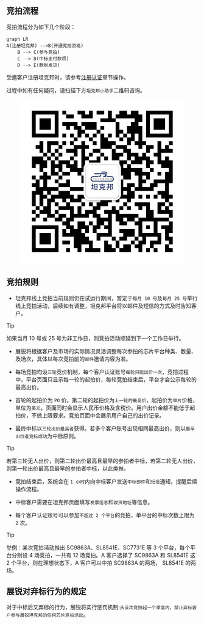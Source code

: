 ## 竞拍流程

竞拍流程分为如下几个阶段：

```mermaid
graph LR
A(注册坦克邦) -->B(开通竞拍资格)
    B --> C(参与竞拍)
    C --> D(中标支付款项)
    D --> E(款到发货)
```

受邀客户注册坦克邦时，请参考[注册认证](/registration#注册认证)章节操作。

过程中如有任何疑问，请扫描下方`坦克邦小助手`二维码咨询。

<center>

![](productauction.assets/image-20210908133612651.png ':size=50%')

</center>

## 竞拍规则

- 坦克邦线上竞拍当前规则仍在试运行期间，暂定于`每月 10 号`及`每月 25 号`举行线上竞拍活动，后续如有调整，坦克邦平台将以邮件及短信的方式及时告知客户。

 > [!tip]
 > 如果当月 10 号或 25 号为非工作日，则竞拍活动顺延到下一个工作日举行。

- 展锐将根据客户及市场的实际情况灵活调整每次参拍的芯片平台种类、数量、及场次，具体以每次竞拍前的`邮件`邀请内容为准。

- 每场竞拍均设`三轮`竞价机制，每个客户认证账号`每轮只能出价一次`，竞拍过程中，平台页面只显示每一轮的起拍价，每轮竞拍结束后，平台才会公示每轮的最高出价。

- 首轮的起拍价为 `PO` 价。第二轮的起拍价为`上一轮的最高价`，起拍价为`单片`价格，单位为`美元`，页面同时会显示人民币价格及含税价。用户出价金额不能低于起拍价，不做上限要求。竞拍页面中会展示用户自己的出价记录。

- 最终中标以`三轮出价最高者`获得。若多个客户账号出现相同最高出价，则以`最早出价者竞标成功`为中标原则。

 > [!tip]
 > 若第三轮无人出价，则第二轮出价最高且最早的参拍者中标，若第二轮无人出价，则第一轮出价最高且最早的参拍者中标，以此类推。

- 竞拍结束后，系统会在 `1 小时`内向中标客户发送`中标邮件`和`短信`通知，提醒后续操作流程。

- 中标客户需要在坦克邦页面填写`发票信息`和`收货地址`等信息。

- 每个客户认证账号可以参加`不超过 2 个平台`的竞拍，单平台的中标次数上限为 `2` 次。

 > [!tip]
 > 举例：某次竞拍活动推出 SC9863A、SL8541E、SC7731E 等 3 个平台，每个平台分别设 4 场竞拍，一共有 12 场竞拍。A 客户选择了 SC9863A 和 SL8541E 这 2 个平台，则在理想状态下，A 客户可以中拍 SC9863A 的两场，  SL8541E 的两场。

## 展锐对弃标行为的规定

对于中标后又弃标的行为，展锐将实行惩罚机制:`从该次竞拍起一个季度内，禁止弃标客户参与展锐坦克邦的任何芯片竞拍活动`。
